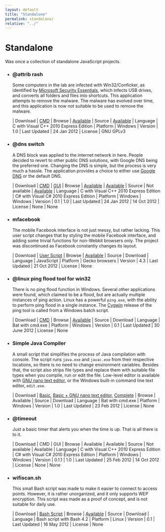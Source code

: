 ```yaml
---
layout: default
title: "Standalone"
permalink: standalone/
relative: "../"
---
```


Standalone
===

Was once a collection of standalone JavaScript projects.

- ### @attrib rash
	Some computers in the lab are infected with Win32/Conficker, as identified by [Microsoft Security Essentials](http://www.microsoft.com/security/portal/threat/encyclopedia/entry.aspx?name=Win32%2fConficker), which infects USB drives, and converts all folders and files into shortcuts. This application attempts to remove the malware. The malware has evolved over time, and this application is now not suitable to be used to remove the malware.
	
	| Download | [CMD](https://drive.google.com/uc?id=0B5pMzfAiZLn4X213ajFYUTR4RTQ&export=download)
	| Browse | [Available](https://drive.google.com/folderview?id=0B5pMzfAiZLn4S09QZE1pRjJJMzQ&usp=sharing)
	| Source | [Available](https://drive.google.com/uc?id=0B5pMzfAiZLn4a2VCSnVNSjF3Sm8&export=download)
	| Language | C with Visual C++ 2010 Express Edition
	| Platform | Windows
	| Version | 1.0
	| Last Updated | 24 Jan 2012
	| License | GNU GPLv3

- ### @dns switch
	A DNS block was applied to the internet network in here. People decided to revert to other public DNS solutions, with Google DNS being the preferred one. Changing the DNS is simple, but the process is very much a hassle. The application provides a choice to either use [Google DNS](https://developers.google.com/speed/public-dns/) or the default DNS.
	
	| Download | [CMD][dnsswitch-cmd-dl] | [GUI][dnsswitch-gui-dl]
	| Browse | [Available][dnsswitch-cmd-br] | [Available][dnsswitch-gui-br]
	| Source | Not available | [Available][dnsswitch-gui-sr]
	| Language | C with Visual C++ 2010 Express Edition | C# with Visual C# 2010 Express Edition
	| Platform | Windows | Windows
	| Version | 0.1 | 1.0
	| Last Updated | 24 Jan 2012 | 14 Oct 2012
	| License | None | None
	
	[dnsswitch-cmd-dl]: https://drive.google.com/uc?id=0B5pMzfAiZLn4V2oyRU5sRDNYVDg&export=download
	[dnsswitch-cmd-br]: https://drive.google.com/folderview?id=0B5pMzfAiZLn4SnI5ekNCd1pNN0U&usp=sharing
	
	[dnsswitch-gui-dl]: https://drive.google.com/uc?id=0B5pMzfAiZLn4U3VEbmVobi14OGc&export=download
	[dnsswitch-gui-br]: https://drive.google.com/folderview?id=0B5pMzfAiZLn4SnI5ekNCd1pNN0U&usp=sharing
	[dnsswitch-gui-sr]: https://drive.google.com/uc?id=0B5pMzfAiZLn4bUpJSFMtTjJFSWs&export=download

- ### mfacebook
	The mobile Facebook interface is not just messy, but rather lacking. This user script changes that by styling the mobile Facebook interface, and adding some trivial functions for non-Webkit browsers only. The project was discontinued as Facebook constantly changes its layout.
	
	| Download | [User Script](https://drive.google.com/uc?id=0B5pMzfAiZLn4d3VUbHlmLU8tMjg&export=download)
	| Browse | [Available](https://drive.google.com/folderview?id=0B5pMzfAiZLn4bDJqMjcxWjY0U28&usp=sharing)
	| Source | Download
	| Language | JavaScript
	| Platform | Gecko browsers
	| Version | 4.3
	| Last Updated | 21 Oct 2012
	| License | None

- ### @linux ping flood tool for win32
	There is no ping flood function in Windows. Several other applications were found, which claimed to be a flood, but are actually multiple instances of ping action. Linux has a powerful `ping.exe`, with the ability to perform ping flood in a single instance. The [Cygwin](http://www.cygwin.com/) release of the ping tool is called from a Windows batch script.
	
	| Download | [CMD](https://drive.google.com/uc?id=0B5pMzfAiZLn4Sk1oeGQyRVZWSkk&export=download)
	| Browse | [Available](https://drive.google.com/folderview?id=0B5pMzfAiZLn4WExYZVBiLUM3YUk&usp=sharing)
	| Source | Download
	| Language | Bat with cmd.exe
	| Platform | Windows
	| Version | 0.1
	| Last Updated | 30 June 2012
	| License | None

- ### Simple Java Compiler
	A small script that simplifies the process of Java compilation with console. The script runs `java.exe` and `javac.exe` from their respective locations, so there is no need to change environment variables. Besides that, the script also strips file types and replace them with suitable file types when you compile, run or edit the file. Low-level editor is available with [GNU nano text editor](http://www.nano-editor.org/), or the Windows built-in command line text editor, `edit.exe`.
	
	| Download | [Basic][sjc-basic], [Basic + GNU nano text editor][sjc-plus], [Complete][sjc-all]
	| Browse | Available
	| Source | Download
	| Language | Bat with cmd.exe
	| Platform | Windows
	| Version | 1.0
	| Last Updated | 23 Feb 2012
	| License | None
	
	[sjc-basic]: https://drive.google.com/uc?id=0B5pMzfAiZLn4MkxRNW5pSEdKczQ&export=download
	[sjc-plus]: https://drive.google.com/uc?id=0B5pMzfAiZLn4U2JiaDJrMlhfc2s&export=download
	[sjc-all]: https://drive.google.com/uc?id=0B5pMzfAiZLn4eVROeThTY1pTN3c&export=download

- ### @timeout
	Just a basic timer that alerts you when the time is up. That is all there is to it.
	
	| Download | CMD | GUI
	| Browse | Available | Available
	| Source | Not available | Available
	| Language | C with Visual C++ 2010 Express Edition | C# with Visual C# 2010 Express Edition
	| Platform | Windows | Windows
	| Version | 0.1.1 | 1.0
	| Last Updated | 25 Feb 2012 | 14 Oct 2012
	| License | None | None
	
	[time-cmd-dl]: https://drive.google.com/uc?id=0B5pMzfAiZLn4aE9CVWNBN0VqX0k&export=download
	[time-cmd-br]: https://drive.google.com/folderview?id=0B5pMzfAiZLn4OFBwX3BreHJGVGs&usp=sharing
	
	[time-gui-dl]: https://drive.google.com/uc?id=0B5pMzfAiZLn4cUtXd3IzNjJRM0E&export=download
	[time-gui-br]: https://drive.google.com/folderview?id=0B5pMzfAiZLn4OFBwX3BreHJGVGs&usp=sharing
	[time-gui-sr]: https://drive.google.com/uc?id=0B5pMzfAiZLn4Y0dubmRHeldzQ0E&export=download

- ### wifiscan.sh
	This small Bash script was made to make it easier to connect to access points. However, it is rather unorganized, and it only supports WEP encryption. This script was made as a proof of concept, and is not suitable for daily use.
	
	| Download | [Bash Script](https://drive.google.com/uc?id=0B5pMzfAiZLn4TExFN2s0M0g2ams&export=download)
	| Browse | [Available](https://drive.google.com/folderview?id=0B5pMzfAiZLn4WVFrR0lSdzBtMmM&usp=sharing)
	| Source | Download
	| Language | Bash script with Bash 4.2
	| Platform | Linux
	| Version | 0.1
	| Last Updated | 16 May 2012
	| License | None
